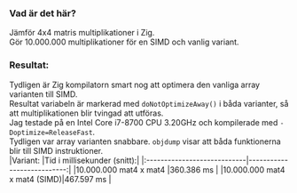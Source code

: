 ### Vad är det här?
Jämför 4x4 matris multiplikationer i Zig. <br/>
Gör 10.000.000 multiplikationer för en SIMD och vanlig variant. <br/>

### Resultat:
Tydligen är Zig kompilatorn smart nog att optimera den vanliga array varianten till SIMD. <br/>
Resultat variabeln är markerad med `doNotOptimizeAway()` i båda varianter, så att multiplikationen blir tvingad att utföras. <br/>
Jag testade på en Intel Core i7-8700 CPU 3.20GHz och kompilerade med `-Doptimize=ReleaseFast`. <br/>
Tydligen var array varianten snabbare. `objdump` visar att båda funktionerna blir till SIMD instruktioner. <br/>
|Variant:                     |Tid i millisekunder (snitt):|
|:----------------------------|---------------------------:|
|10.000.000 mat4 x mat4       |360.386 ms                  |
|10.000.000 mat4 x mat4 (SIMD)|467.597 ms                  |